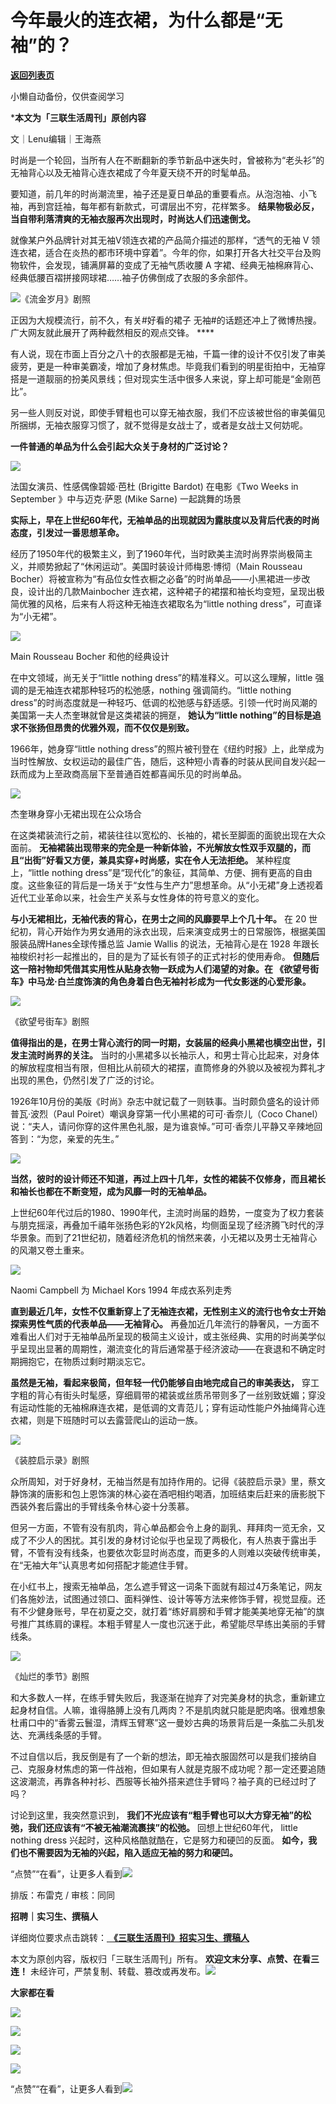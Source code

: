 # 今年最火的连衣裙，为什么都是“无袖”的？

[**返回列表页**](/gzh/三联生活周刊)

小懒自动备份，仅供查阅学习

***本文为「三联生活周刊」原创内容**  

文｜Lenu编辑｜王海燕

时尚是一个轮回，当所有人在不断翻新的季节新品中迷失时，曾被称为“老头衫”的无袖背心以及无袖背心连衣裙成了今年夏天绕不开的时髦单品。

要知道，前几年的时尚潮流里，袖子还是夏日单品的重要看点。从泡泡袖、小飞袖，再到宫廷袖，每年都有新款式，可谓层出不穷，花样繁多。
**结果物极必反，当自带利落清爽的无袖衣服再次出现时，时尚达人们迅速倒戈。**

就像某户外品牌针对其无袖V领连衣裙的产品简介描述的那样，“透气的无袖 V
领连衣裙，适合在炎热的都市环境中穿着”。今年的你，如果打开各大社交平台及购物软件，会发现，铺满屏幕的变成了无袖气质收腰 A
字裙、经典无袖棉麻背心、经典低腰百褶拼接网球裙……袖子仿佛倒成了衣服的多余部件。

![](https://mmbiz.qpic.cn/mmbiz_gif/VkpaUkchBmW9HXFRJwh1mngWvBkwYkQibDWCJrQVKCyN2eBlBnhrSh3icoKAYDIyZjLIViaMTBibWuIE33nFmQj6rg/640?wx_fmt=gif&from;=appmsg)《流金岁月》剧照

正因为大规模流行，前不久，有关#好看的裙子 无袖#的话题还冲上了微博热搜。广大网友就此展开了两种截然相反的观点交锋。 ****

有人说，现在市面上百分之八十的衣服都是无袖，千篇一律的设计不仅引发了审美疲劳，更是一种审美霸凌，增加了身材焦虑。毕竟我们看到的明星街拍中，无袖穿搭是一道靓丽的扮美风景线；但对现实生活中很多人来说，穿上却可能是“金刚芭比”。

另一些人则反对说，即使手臂粗也可以穿无袖衣服，我们不应该被世俗的审美偏见所捆绑，无袖衣服穿习惯了，就不觉得是女战士了，或者是女战士又何妨呢。

 **一件普通的单品为什么会引起大众关于身材的广泛讨论？**

![](https://mmbiz.qpic.cn/mmbiz_png/VkpaUkchBmW9HXFRJwh1mngWvBkwYkQibbK2EfHRKQoxHuTC8VX8icmiaytTkVf8NjroniaqOxLOyrvicNFjjT02gxw/640?wx_fmt=png&from;=appmsg)

法国女演员、性感偶像碧姬·芭杜 (Brigitte Bardot) 在电影《Two Weeks in September 》中与迈克·萨恩 (Mike
Sarne) 一起跳舞的场景

 **实际上，早在上世纪60年代，无袖单品的出现就因为露肤度以及背后代表的时尚态度，引发过一番思想革命。**

经历了1950年代的极繁主义，到了1960年代，当时欧美主流时尚界崇尚极简主义，并顺势掀起了“休闲运动”。美国时装设计师梅恩·博彻（Main
Rousseau Bocher）将被宣称为“有品位女性衣橱之必备”的时尚单品——小黑裙进一步改良，设计出的几款Mainbocher
连衣裙，这种裙子的裙摆和袖长均变短，呈现出极简优雅的风格，后来有人将这种无袖连衣裙取名为“little nothing dress”，可直译为“小无裙”。

![](https://mmbiz.qpic.cn/mmbiz_png/VkpaUkchBmW9HXFRJwh1mngWvBkwYkQibExvf1CJY0O5BTlVclBhyS8HhIKLmNfyojic7QEwPtJCe7rwpx9PQlrg/640?wx_fmt=png&from;=appmsg)

Main Rousseau Bocher 和他的经典设计

在中文领域，尚无关于“little nothing dress”的精准释义。可以这么理解，little 强调的是无袖连衣裙那种轻巧的松弛感，nothing
强调简约。“little nothing
dress”的时尚态度就是一种轻巧、低调的松弛感与舒适感。引领一代时尚风潮的美国第一夫人杰奎琳就曾是这类裙装的拥趸， **她认为“little
nothing”的目标是追求不张扬但昂贵的优雅外观，而不仅仅是别致。**

1966年，她身穿“little nothing
dress”的照片被刊登在《纽约时报》上，此举成为当时性解放、女权运动的最佳广告，随后，这种短小青春的时装从民间自发兴起一跃而成为上至政商高层下至普通百姓都喜闻乐见的时尚单品。

![](https://mmbiz.qpic.cn/mmbiz_png/VkpaUkchBmW9HXFRJwh1mngWvBkwYkQibxicRuoIuADcb65ZcKiaX0U0WlcHchV6TqnnWxzHExdqsHKxTNHjiadwcw/640?wx_fmt=png&from;=appmsg)

杰奎琳身穿小无裙出现在公众场合

在这类裙装流行之前，裙装往往以宽松的、长袖的，裙长至脚面的面貌出现在大众面前。
**无袖裙装出现带来的完全是一种新体验，不光解放女性双手双腿的，而且“出街”好看又方便，兼具实穿+时尚感，实在令人无法拒绝。** 某种程度上，“littIe
nothing
dress”是“现代化”的象征，其简单、方便、拥有更高的自由度。这些象征的背后是一场关于“女性与生产力”思想革命。从“小无裙”身上透视着近代工业革命以来，社会生产关系与女性身体的符号意义的变化。

 **与小无裙相比，无袖代表的背心，在男士之间的风靡要早上个几十年。** 在 20
世纪初，背心开始作为男女通用的泳衣出现，后来演变成男士的日常服饰，根据美国服装品牌Hanes全球传播总监 Jamie Wallis 的说法，无袖背心是在
1928 年跟长袖梭织衬衫一起推出的，目的是为了延长有领子的正式衬衫的使用寿命。 **但随后这一陪衬物却凭借其实用性从贴身衣物一跃成为人们渴望的对象。在
《欲望号街车》中马龙·白兰度饰演的角色身着白色无袖衬衫成为一代女影迷的心爱形象。**

![](https://mmbiz.qpic.cn/mmbiz_png/VkpaUkchBmW9HXFRJwh1mngWvBkwYkQibzKEflgicnuMWkSiaWubRI6uayX6yX2cahRslzK8sEJAaganWeTepZcCg/640?wx_fmt=png&from;=appmsg)

《欲望号街车》剧照

 **值得指出的是，在男士背心流行的同一时期，女装届的经典小黑裙也横空出世，引发主流时尚界的关注。**
当时的小黑裙多以长袖示人，和男士背心比起来，对身体的解放程度相当有限，但相比从前硕大的裙摆，直筒修身的外貌以及被视为葬礼才出现的黑色，仍然引发了广泛的讨论。

1926年10月份的美版《时尚》杂志中就记载了一则轶事。当时颇负盛名的设计师普瓦·波烈（Paul Poiret）嘲讽身穿第一代小黑裙的可可·香奈儿（Coco
Chanel）说：“夫人，请问你穿的这件黑色礼服，是为谁哀悼。”可可·香奈儿平静又辛辣地回答到：“为您，亲爱的先生。”

![](https://mmbiz.qpic.cn/mmbiz_png/c2Sib3Mp7pOOHoX0jJ42f9Jhlo3ibYpKmmuQGa2b0h7iabVPaqTiatff9LRY0Ac97kR6OSW1LtuYOcbGwcibUrFQz5Q/640?wx_fmt=png&from;=appmsg)

 **当然，彼时的设计师还不知道，再过上四十几年，女性的裙装不仅修身，而且裙长和袖长也都在不断变短，成为风靡一时的无袖单品。**

上世纪60年代过后的1980、1990年代，主流时尚届的趋势，一度变为了权力套装与朋克摇滚，再叠加千禧年张扬色彩的Y2k风格，均侧面呈现了经济腾飞时代的浮华景象。而到了21世纪初，随着经济危机的悄然来袭，小无裙以及男士无袖背心的风潮又卷土重来。

![](https://mmbiz.qpic.cn/mmbiz_png/VkpaUkchBmW9HXFRJwh1mngWvBkwYkQibyhgxic0p3NHfTZ7vBMYeDhRBibRMcgw8tl395eic6wCC1sNs6xOwzDiaGg/640?wx_fmt=png&from;=appmsg)

Naomi Campbell 为 Michael Kors 1994 年成衣系列走秀

 **直到最近几年，女性不仅重新穿上了无袖连衣裙，无性别主义的流行也令女士开始探索男性气质的代表单品——无袖背心。**
再叠加近几年流行的静奢风，一方面不难看出人们对于无袖单品所呈现的极简主义设计，或主张经典、实用的时尚美学似乎呈现出显著的周期性，潮流变化的背后通常基于经济波动——在衰退和不确定时期拥抱它，在物质过剩时期淡忘它。

 **虽然是无袖，看起来极简，但年轻一代仍能够自由地完成自己的审美表达，**
穿工字粗的背心有街头时髦感，穿细肩带的裙装或丝质吊带则多了一丝别致妩媚；穿没有运动性能的无袖棉麻连衣裙，是低调的文青范儿；穿有运动性能户外抽绳背心连衣裙，则是下班随时可以去露营爬山的运动一族。

![](https://mmbiz.qpic.cn/mmbiz_png/VkpaUkchBmW9HXFRJwh1mngWvBkwYkQibXmX6g6oBhy1eZ3bZsatJMQ7ACQHm3cuKFQoo5sKWWMS2X9ocSGJ4YQ/640?wx_fmt=png&from;=appmsg)

《装腔启示录》剧照

众所周知，对于好身材，无袖当然是有加持作用的。记得《装腔启示录》里，蔡文静饰演的唐影和包上恩饰演的林心姿在酒吧相约喝酒，加班结束后赶来的唐影脱下西装外套后露出的手臂线条令林心姿十分羡慕。

但另一方面，不管有没有肌肉，背心单品都会令上身的副乳、拜拜肉一览无余，又成了不少人的困扰。其引发的身材讨论似乎也呈现了两极化，有人热衷于露出手臂，不管有没有线条，也要依次彰显时尚态度，而更多的人则难以突破传统审美，在“无袖大年”认真思考如何搭配才能遮住手臂。

在小红书上，搜索无袖单品，怎么遮手臂这一词条下面就有超过4万条笔记，网友们各施妙法，试图通过领口、面料弹性、设计等等方法来修饰手臂，视觉显瘦。还有不少健身账号，早在初夏之交，就打着“练好肩膀和手臂才能美美地穿无袖”的旗号推广其练肩的课程。本粗手臂星人一度也沉迷于此，希望能尽早练出美丽的手臂线条。

![](https://mmbiz.qpic.cn/mmbiz_png/VkpaUkchBmW9HXFRJwh1mngWvBkwYkQibgaicux1r2q3kwDCFGYOF8Sc4OQWOU7LpRffJt4LAlkicc9X5wFY9a2XA/640?wx_fmt=png&from;=appmsg)

《灿烂的季节》剧照

和大多数人一样，在练手臂失败后，我逐渐在抛弃了对完美身材的执念，重新建立起身材自信。人嘛，谁得胳膊上没有几两肉？不是肌肉就只能是肥肉咯。很难想象杜甫口中的“香雾云鬟湿，清辉玉臂寒”这一曼妙古典的场景背后是一条肱二头肌发达、充满线条感的手臂。

不过自信以后，我反倒是有了一个新的想法，即无袖衣服固然可以是我们接纳自己、克服身材焦虑的第一件战袍，但如果有人就是克服不成功呢？那一定还要追随这波潮流，再靠各种衬衫、西服等长袖外搭来遮住手臂吗？袖子真的已经过时了吗？

讨论到这里，我突然意识到， **我们不光应该有“粗手臂也可以大方穿无袖”的松弛，我们还应该有“不被无袖潮流裹挟”的松弛。** 回想上世纪60年代，
little nothing dress 兴起时，这种风格酷就酷在，它是努力和硬凹的反面。
**如今，我们也不需要因为无袖的兴起，陷入适应无袖的努力和硬凹。**

“点赞”“在看”，让更多人看到![](https://mmbiz.qpic.cn/mmbiz_gif/c2Sib3Mp7pON9hkSZwdTibRHNZSMPyiapUCHJwlyoZVBC3SfmPmF0VKjkm3NiaToQloHFJ6icyicqZnqgXp6pSQJt5gg/640?wx_fmt=gif)  
  
  
  
  
  

排版：布雷克 / 审核：同同

  
 **招聘｜实习生、撰稿人**  

详细岗位要求点击跳转：[
**《三联生活周刊》招实习生、撰稿人**](http://mp.weixin.qq.com/s?__biz=MTc5MTU3NTYyMQ==&mid=2651136871&idx=3&sn=f1c0777fe9d31881e5dfca68ebc2937f&chksm=5907324d6e70bb5b3546dfe1c7b31b5fe05664bebbf36356ba9a1a352e0678444cad62875ad4&scene=21#wechat_redirect)

本文为原创内容，版权归「三联生活周刊」所有。 **欢迎文末分享、点赞、在看三连！**
未经许可，严禁复制、转载、篡改或再发布。![](https://mmbiz.qpic.cn/sz_mmbiz_png/Gg7Qtoh7Aic9ZTmAdCc80b4nD7xicgPt863QWU7oNswDx19XrjfTtSl8QwatY2EEZGuNd1WRRiapDZjcDhTnNYmBg/640?wx_fmt=other&wxfrom;=5&wx;_lazy=1&wx;_co=1&retryload;=1&tp;=webp)

 **大家都在看**

  

[![](https://mmbiz.qpic.cn/mmbiz_jpg/c2Sib3Mp7pONpdFrunWdJia5mb5KiaM0SOPpwHOqvabGZOlDvia7pBlQdYtSfRrHuR9XuTJ47x8h3k82ibV0ZKoXFJw/640?wx_fmt=other&from;=appmsg&wxfrom;=5&wx;_lazy=1&wx;_co=1&tp;=webp)](http://mp.weixin.qq.com/s?__biz=MTc5MTU3NTYyMQ==&mid=2651405557&idx=1&sn=123637628263b96b1e351806b7652621&chksm=590b2ddf6e7ca4c9f48e32c67f54d184c3b4bed1d19138dd7226984b54377821069b003b49b6&scene=21#wechat_redirect)

[![](https://mmbiz.qpic.cn/mmbiz_jpg/c2Sib3Mp7pONpdFrunWdJia5mb5KiaM0SOPNbvu8FItnIx1WBKllh4r5pdRZIiam7AFzJ7XhjT8WmAuH6Suxe62Xgg/640?wx_fmt=other&wxfrom;=5&wx;_lazy=1&wx;_co=1&tp;=webp)](http://mp.weixin.qq.com/s?__biz=MTc5MTU3NTYyMQ==&mid=2651405455&idx=1&sn=c2ed3d59c699c2af60e8264aa32f0e68&chksm=590b2da56e7ca4b30176aec88728cd02fff90f567566249b945e1bd35141a1ebb9be381d8961&scene=21#wechat_redirect)  

![](https://mmbiz.qpic.cn/sz_mmbiz_png/Gg7Qtoh7Aic9ZTmAdCc80b4nD7xicgPt86k1kgpU51hWCHjV92ryhVW35PLCvLhxLw9XDhXjgeDyZhHSx5EbRcfg/640?wx_fmt=other&wxfrom;=5&wx;_lazy=1&wx;_co=1&retryload;=1&tp;=webp)

  
[![](https://mmbiz.qpic.cn/mmbiz_png/EOuQaibPCVLyVdaUvpmv4v2HmrwqyLyb0gxvS8Tl2nYAWb9YxK1sbZ7SicW9lgiapExHvz3nrn2p9DDOKkicXpgJLg/640?wx_fmt=other&from;=appmsg&wxfrom;=5&wx;_lazy=1&wx;_co=1&tp;=webp)]()  
  
“点赞”“在看”，让更多人看到![](https://mmbiz.qpic.cn/mmbiz_gif/c2Sib3Mp7pON9hkSZwdTibRHNZSMPyiapUCHJwlyoZVBC3SfmPmF0VKjkm3NiaToQloHFJ6icyicqZnqgXp6pSQJt5gg/640?wx_fmt=gif&from;=appmsg&wxfrom;=5&wx;_lazy=1&tp;=webp)

